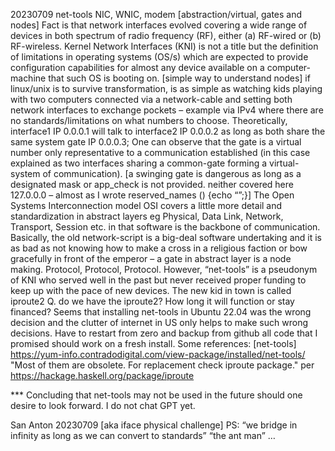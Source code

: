 20230709 net-tools NIC, WNIC, modem [abstraction/virtual, gates and nodes]
Fact is that network interfaces evolved covering a wide range of devices in both spectrum of radio frequency (RF), either (a) RF-wired or (b) RF-wireless. Kernel Network Interfaces (KNI) is not a title but the definition of limitations in operating systems (OS/s) which are expected to provide configuration capabilities for almost any device available on a computer-machine that such OS is booting on.
[simple way to understand nodes] if linux/unix is to survive transformation, is as simple as watching kids playing with two computers connected via a network-cable and setting both network interfaces to exchange pockets – example via IPv4 where there are no standards/limitations on what numbers to choose. Theoretically, interface1 IP 0.0.0.1 will talk to interface2 IP 0.0.0.2 as long as both share the same system gate IP 0.0.0.3; One can observe that the gate is a virtual number only representative to a communication established (in this case explained as two interfaces sharing a common-gate forming a virtual-system of communication).
[a swinging gate is dangerous as long as a designated mask or app_check is not provided. neither covered here 127.0.0.0 – almost as I wrote reserved_names () {echo “”;}]
The Open Systems Interconnection model OSI covers a little more detail and standardization in abstract layers eg Physical, Data Link, Network, Transport, Session etc. in that software is the backbone of communication. Basically, the old network-script is a big-deal software undertaking and it is as bad as not knowing how to make a cross in a religious faction or bow gracefully in front of the emperor – a gate in abstract layer is a node making. Protocol, Protocol, Protocol.
However, “net-tools” is a pseudonym of KNI who served well in the past but never received proper funding to keep up with the pace of new devices. The new kid in town is called iproute2 
Q. do we have the iproute2?  How long it will function or stay financed? 
Seems that installing net-tools in Ubuntu 22.04 was the wrong decision and the clutter of internet in US only helps to make such wrong decisions.
Have to restart from zero and backup from github all code that I promised should work on a fresh install.
Some references:
[net-tools] https://yum-info.contradodigital.com/view-package/installed/net-tools/
"Most of them are obsolete. For replacement check iproute package."
per https://hackage.haskell.org/package/iproute

*** Concluding that net-tools may not be used in the future should one desire to look forward. I do not chat GPT yet.


San Anton 20230709 [aka iface physical challenge]
PS: “we bridge in infinity as long as we can convert to standards” “the ant man”
…

